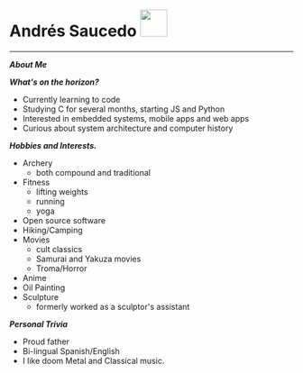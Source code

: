  # Andrés Saucedo  <img src="https://c.tenor.com/IcfYYw7vHb8AAAAi/penguin-cute.gif" width="48">
---
 ***About Me***   

***What's on the horizon?***
* Currently learning to code
* Studying C for several months, starting JS and Python
* Interested in embedded systems, mobile apps and web apps
* Curious about system architecture and computer history

***Hobbies and Interests.***

* Archery
    * both compound and traditional
* Fitness
    * lifting weights
    * running
    * yoga
* Open source software
* Hiking/Camping
* Movies
    * cult classics
    * Samurai and Yakuza movies
    * Troma/Horror
* Anime
* Oil Painting
* Sculpture
    * formerly worked as a sculptor's assistant


***Personal Trivia***

* Proud father
* Bi-lingual Spanish/English
* I like doom Metal and Classical music.
